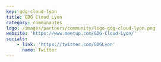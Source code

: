 ```yaml
---
key: gdg-cloud-lyon
title: GDG Cloud Lyon
category: communautes
logo: /images/partners/community/logo-gdg-cloud-lyon.png
website: 'https://www.meetup.com/GDG-Cloud-Lyon/'
socials:  
    - link: 'https://twitter.com/GDGLyon' 
      name: Twitter
---
```

